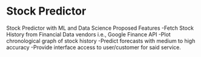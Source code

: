 # Stock Predictor
Stock Predictor with ML and Data Science Proposed Features  -Fetch Stock History from Financial Data vendors i.e., Google Finance API -Plot chronological graph of stock history -Predict forecasts with medium to high accuracy  -Provide interface access to user/customer for said service.
